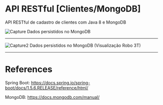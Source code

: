 # API RESTful [Clientes/MongoDB]
API RESTful de cadastro de clientes com Java 8 e MongoDB

<img src="https://i.ibb.co/znjKGzx/Capture.png" alt="Capture" border="0">
Dados persistidos no MongoDB

---

<img src="https://i.ibb.co/tBVvnLh/Capture2.png" alt="Capture2" border="0">
Dados persistidos no MongoDB (Visualização Robo 3T)

---

# References 
Spring Boot: https://docs.spring.io/spring-boot/docs/1.5.6.RELEASE/reference/html/

MongoDB: https://docs.mongodb.com/manual/
